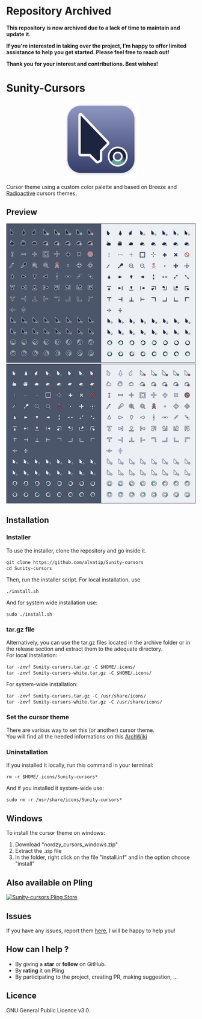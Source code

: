 # **Repository Archived**

**This repository is now archived due to a lack of time to maintain and update it.**

**If you're interested in taking over the project, I’m happy to offer limited assistance to help you get started. Please feel free to reach out!**

**Thank you for your interest and contributions. Best wishes!**


# Sunity-Cursors



<p align="center">
	<img src="./art/logo.png" alt="Nordzy-cursors logo">
</p>

Cursor theme using a custom color palette and based on Breeze and [Radioactive](https://github.com/alvatip/Radioactive) cursors themes.

## Preview

![Nordzy dark icons](./art/preview.png)
![Nordzy white icons](./art/preview-white.png)


## Installation

### Installer
To use the installer, clone the repository and go inside it.
```
git clone https://github.com/alvatip/Sunity-cursors
cd Sunity-cursors
```
Then, run the installer script. For local installation, use
``` 
./install.sh
```
And for system wide installation use:
``` 
sudo ./install.sh
```
### tar.gz file
Alternatively, you can use the tar.gz files located in the archive folder or in the release section and extract them to the adequate directory.</br>
For local installation:
```
tar -zxvf Sunity-cursors.tar.gz -C $HOME/.icons/
tar -zxvf Sunity-cursors-white.tar.gz -C $HOME/.icons/
```
For system-wide installation: 
```
tar -zxvf Sunity-cursors.tar.gz -C /usr/share/icons/
tar -zxvf Sunity-cursors-white.tar.gz -C /usr/share/icons/
```

### Set the cursor theme
There are various way to set this (or another) cursor theme.</br>
You will find all the needed informations on this [ArchWiki](https://wiki.archlinux.org/title/Cursor_themes#GNOME)

### Uninstallation
If you installed it locally, run this command in your terminal: 
```
rm -r $HOME/.icons/Sunity-cursors*
```
And if you installed it system-wide use:
```
sudo rm -r /usr/share/icons/Sunity-cursors*
```
## Windows

To install the cursor theme on windows: 
1. Download "nordzy_cursors_windows.zip"
2. Extract the .zip file
3. In the folder, right click on the file "install.inf" and in the option choose "install"

## Also available on Pling
<p align="left">
  <a href="https://www.pling.com/p/1703043">
    <img title="Sunity-cursors Pling Store" width="25%" src="https://imgur.com/VxSgrWw.png">
  </a>
</p>

##  Issues

If you have any issues, report them [here](https://github.com/alvatip/Sunity-cursors/issues), I will be happy to help you!

##  How can I help ?

* By giving a **star** or **follow** on GitHub.
* By **rating** it on Pling
* By participating to the project, creating PR, making suggestion, ...

## Licence

GNU General Public Licence v3.0.




